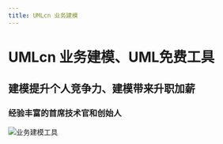 ```yaml
---
title: UMLcn 业务建模
---
```


# UMLcn 业务建模、UML免费工具

## **建模提升个人竞争力**、建模带来升职加薪

### 经验丰富的首席技术官和创始人



![业务建模工具](https://umlcn.com/Umlcn.svg)








